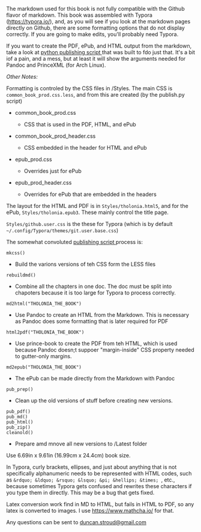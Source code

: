 The markdown used for this book is not fully compatible with the Github flavor of markdown.  This book was assembled with Typora (https://typora.io/), and, as you will see if you look at the markdown pages directly on Github, there are some formatting options that do not display correctly.    If you are going to make edits, you'll probably need Typora.

If you want to create the PDF, ePub, and HTML output from the markdown, take a look at [python publishing script ](https://github.com/tholonia/the-book/blob/master/bin/publish.py) that was built to fdo just that. It's a bit iof a pain, and a mess, but at least it will show the arguments needed for Pandoc and PrinceXML (for Arch Linux).

_Other Notes:_

Formatting is controled by the CSS files in /Styles. The main CSS is ```common_book_prod.css.less```, and from this are created (by the publish.py script)

- common_book_prod.css
  - CSS that is used in the PDF, HTML, and ePub
- common_book_prod_header.css
  - CSS embedded in the header for HTML and ePub
- epub_prod.css
  - Overrides just for ePub

- epub_prod_header.css
  - Overrides for ePub that are embedded in the headers

The layout for the HTML and PDF is in ```Styles/tholonia.html5```, and for the ePub, ```Styles/tholonia.epub3```. These mainly control the title page. 

```Styles/github.user.css``` is the these for Typora (which is by default `~/.config/Typora/themes/git.user.base.css`)



The somewhat convoluted  [publishing script ](https://github.com/tholonia/the-book/blob/master/bin/publish.py) process is:

```mkcss()```

- Build the varions versions of teh CSS form the LESS files

```rebuildmd()```

- Combine all the chapters in one doc.  The doc must be split into chapoters because it is too large for Typora to process correctly.

```md2html("THOLONIA_THE_BOOK")```

- Use Pandoc to create an HTML from the Markdown.  This is necessary as Pandoc does some formatting that is later required for PDF

```html2pdf("THOLONIA_THE_BOOK")```

- Use prince-book to create the PDF from teh HTML, which is used because Pandoc doesn;t suppoer "margin-inside" CSS property needed to gutter-only margins.

```md2epub("THOLONIA_THE_BOOK")```

- The ePub can be made directly from the Markdown with Pandoc

```pub_prep()```

- Clean up the old versions of stuff before creating new versions.

```pub_epub()
pub_pdf()
pub_md()
pub_html()
pub_zip()
cleanold()
```

- Prepare amd mnove all new versions to /Latest folder



Use 6.69in x 9.61in (16.99cm x 24.4cm) book size.

In Typora, curly brackets, ellipses, and just about anything that is not specifically alphanumeric needs to be represented with HTML codes, such as ```&rdquo; &ldquo; &rsquo; &lsquo; &pi; &hellips; &times; ```, etc., because sometimes Typora gets confused and rewrites these characters if you type them in directly. This may be a bug that gets fixed.

Latex conversion work find in MD to HTML, but fails in HTML to PDF, so any latex is converted to images.  I use <https://www.mathcha.io/> for that.  

Any questions can be sent to duncan.stroud@gmail.com

